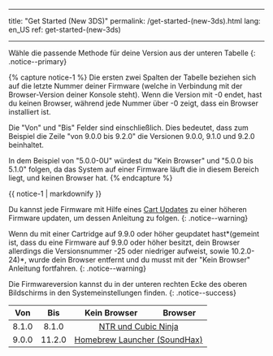 * * *

title: "Get Started (New 3DS)" permalink: /get-started-(new-3ds).html lang: en_US ref: get-started-(new-3ds)

* * *

Wähle die passende Methode für deine Version aus der unteren Tabelle {: .notice--primary}

{% capture notice-1 %} Die ersten zwei Spalten der Tabelle beziehen sich auf die letzte Nummer deiner Firmware (welche in Verbindung mit der Browser-Version deiner Konsole steht). Wenn die Version mit -0 endet, hast du keinen Browser, während jede Nummer über -0 zeigt, dass ein Browser installiert ist.

Die "Von" und "Bis" Felder sind einschließlich. Dies bedeutet, dass zum Beispiel die Zeile "von 9.0.0 bis 9.2.0" die Versionen 9.0.0, 9.1.0 und 9.2.0 beinhaltet.

In dem Beispiel von "5.0.0-0U" würdest du "Kein Browser" und "5.0.0 bis 5.1.0" folgen, da das System auf einer Firmware läuft die in diesem Bereich liegt, und keinen Browser hat. {% endcapture %}

<div class="notice--info">{{ notice-1 | markdownify }}</div>

Du kannst jede Firmware mit Hilfe eines [Cart Updates](cart-update) zu einer höheren Firmware updaten, um dessen Anleitung zu folgen. {: .notice--warning}

Wenn du mit einer Cartridge auf 9.9.0 oder höher geupdatet hast*(gemeint ist, dass du eine Firmware auf 9.9.0 oder höher besitzt, dein Browser allerdings die Versionsnummer -25 oder niedriger aufweist, sowie 10.2.0-24)*, wurde dein Browser entfernt und du musst mit der "Kein Browser" Anleitung fortfahren. {: .notice--warning}

Die Firmwareversion kannst du in der unteren rechten Ecke des oberen Bildschirms in den Systemeinstellungen finden. {: .notice--success}

<table>
  <thead>
    <tr>
      <th style="text-align: center">Von</th>
      <th style="text-align: center">Bis</th>
      <th style="text-align: center">Kein Browser</th>
      <th style="text-align: center">Browser</th>
    </tr>
  </thead>
  <tbody>
    <tr>
      <td style="text-align: center">8.1.0</td>
      <td style="text-align: center">8.1.0</td>
      <td style="text-align: center" colspan="2"><a href="ntr-and-cubic-ninja">NTR und Cubic Ninja</a></td>
    </tr>
    <tr>
      <td style="text-align: center">9.0.0</td>
      <td style="text-align: center">11.2.0</td>
      <td style="text-align: center" colspan="2"><a href="homebrew-launcher-(soundhax)">Homebrew Launcher (SoundHax)</a></td>
    </tr>
  </tbody>
</table>